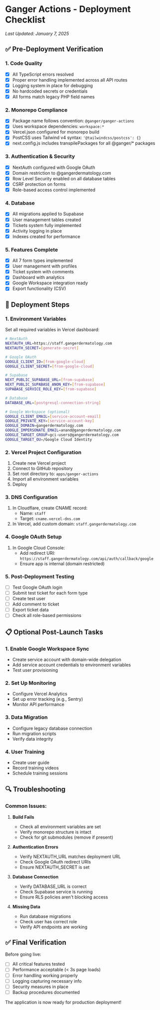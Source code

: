 # Ganger Actions - Deployment Checklist

*Last Updated: January 7, 2025*

## ✅ Pre-Deployment Verification

### 1. **Code Quality**
- [x] All TypeScript errors resolved
- [x] Proper error handling implemented across all API routes
- [x] Logging system in place for debugging
- [x] No hardcoded secrets or credentials
- [x] All forms match legacy PHP field names

### 2. **Monorepo Compliance**
- [x] Package name follows convention: `@ganger/ganger-actions`
- [x] Uses workspace dependencies: `workspace:*`
- [x] Vercel.json configured for monorepo build
- [x] PostCSS uses Tailwind v4 syntax: `'@tailwindcss/postcss': {}`
- [x] next.config.js includes transpilePackages for all @ganger/* packages

### 3. **Authentication & Security**
- [x] NextAuth configured with Google OAuth
- [x] Domain restriction to @gangerdermatology.com
- [x] Row Level Security enabled on all database tables
- [x] CSRF protection on forms
- [x] Role-based access control implemented

### 4. **Database**
- [x] All migrations applied to Supabase
- [x] User management tables created
- [x] Tickets system fully implemented
- [x] Activity logging in place
- [x] Indexes created for performance

### 5. **Features Complete**
- [x] All 7 form types implemented
- [x] User management with profiles
- [x] Ticket system with comments
- [x] Dashboard with analytics
- [x] Google Workspace integration ready
- [x] Export functionality (CSV)

## 🚀 Deployment Steps

### 1. **Environment Variables**
Set all required variables in Vercel dashboard:

```bash
# NextAuth
NEXTAUTH_URL=https://staff.gangerdermatology.com
NEXTAUTH_SECRET=[generate-secret]

# Google OAuth
GOOGLE_CLIENT_ID=[from-google-cloud]
GOOGLE_CLIENT_SECRET=[from-google-cloud]

# Supabase
NEXT_PUBLIC_SUPABASE_URL=[from-supabase]
NEXT_PUBLIC_SUPABASE_ANON_KEY=[from-supabase]
SUPABASE_SERVICE_ROLE_KEY=[from-supabase]

# Database
DATABASE_URL=[postgresql-connection-string]

# Google Workspace (optional)
GOOGLE_CLIENT_EMAIL=[service-account-email]
GOOGLE_PRIVATE_KEY=[service-account-key]
GOOGLE_DOMAIN=gangerdermatology.com
GOOGLE_IMPERSONATE_EMAIL=anand@gangerdermatology.com
GOOGLE_TARGET_GROUP=gci-users@gangerdermatology.com
GOOGLE_TARGET_OU=/Google Cloud Identity
```

### 2. **Vercel Project Configuration**
1. Create new Vercel project
2. Connect to GitHub repository
3. Set root directory to: `apps/ganger-actions`
4. Import all environment variables
5. Deploy

### 3. **DNS Configuration**
1. In Cloudflare, create CNAME record:
   - Name: `staff`
   - Target: `cname.vercel-dns.com`
2. In Vercel, add custom domain: `staff.gangerdermatology.com`

### 4. **Google OAuth Setup**
1. In Google Cloud Console:
   - Add redirect URI: `https://staff.gangerdermatology.com/api/auth/callback/google`
   - Ensure app is internal (domain restricted)

### 5. **Post-Deployment Testing**
- [ ] Test Google OAuth login
- [ ] Submit test ticket for each form type
- [ ] Create test user
- [ ] Add comment to ticket
- [ ] Export ticket data
- [ ] Check all role-based permissions

## 📋 Optional Post-Launch Tasks

### 1. **Enable Google Workspace Sync**
- Create service account with domain-wide delegation
- Add service account credentials to environment variables
- Test user provisioning

### 2. **Set Up Monitoring**
- Configure Vercel Analytics
- Set up error tracking (e.g., Sentry)
- Monitor API performance

### 3. **Data Migration**
- Configure legacy database connection
- Run migration scripts
- Verify data integrity

### 4. **User Training**
- Create user guide
- Record training videos
- Schedule training sessions

## 🔍 Troubleshooting

### Common Issues:

1. **Build Fails**
   - Check all environment variables are set
   - Verify monorepo structure is intact
   - Check for git submodules (remove if present)

2. **Authentication Errors**
   - Verify NEXTAUTH_URL matches deployment URL
   - Check Google OAuth redirect URIs
   - Ensure NEXTAUTH_SECRET is set

3. **Database Connection**
   - Verify DATABASE_URL is correct
   - Check Supabase service is running
   - Ensure RLS policies aren't blocking access

4. **Missing Data**
   - Run database migrations
   - Check user has correct role
   - Verify API endpoints are working

## ✅ Final Verification

Before going live:
- [ ] All critical features tested
- [ ] Performance acceptable (< 3s page loads)
- [ ] Error handling working properly
- [ ] Logging capturing necessary info
- [ ] Security measures in place
- [ ] Backup procedures documented

The application is now ready for production deployment!